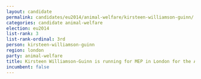 ```yaml
---
layout: candidate
permalink: candidates/eu2014/animal-welfare/kirsteen-williamson-guinn/
categories: candidate animal-welfare
election: eu2014
list-rank: 3
list-rank-ordinal: 3rd
person: kirsteen-williamson-guinn
region: london
party: animal-welfare
title: Kirsteen Williamson-Guinn is running for MEP in London for the Animal Welfare Party
incumbent: false
---
```

